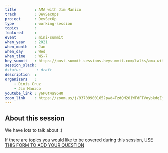 ```yaml
---
title        : AMA with Jim Manico
track        : DevSecOps
project      : DevSecOp
type         : working-session
topics       :
featured     :
event        : mini-summit
when_year    : 2021
when_month   : Jan
when_day     : Wed
when_time    : WS-7
hey_summit   : https://post-summit-sessions.heysummit.com/talks/ama-with-jim-manico/
session_slack:
#status       : draft
description  :
organizers   :
    - Dinis Cruz
    - Jim Manico
youtube_link : y6P0t4a96H0
zoom_link    : https://zoom.us/j/93709900165?pwd=TzdQM201WFdFTVoybkdqZjB3WkNIZz09
---
```


## About this session


We have lots to talk about :) 

If there are topics you would like to be covered during this session, [USE THIS FORM TO ADD YOUR QUESTION](https://docs.google.com/forms/d/e/1FAIpQLSfzcKgeD6TL5QfcDcKt8DOglBqm1RABZWLZfhC59MCPPJDJUQ/viewform)
